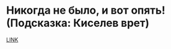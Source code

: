 # Никогда не было, и вот опять! (Подсказка: Киселев врет)



[LINK](https://varlamov.ru/1733741.html)